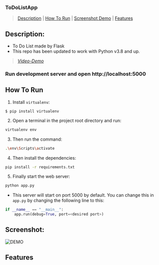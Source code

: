 ### ToDoListApp

> [Description](#description) | [How To Run](#How_To_Run) | [Screenshot Demo](#screenshot) | [Features](#Features)

## Description:
- To Do List made by Flask 
- This repo has been updated to work with Python v3.8 and up.
> [_Video-Demo_](https://youtu.be/RMzKPTu2Nwo)

### Run development server and open http://localhost:5000

## How To Run
1. Install `virtualenv`:
```
$ pip install virtualenv
```
2. Open a terminal in the project root directory and run:
```bash
virtualenv env
```
3. Then run the command:
```bash
.\env\Scripts\activate
```
4. Then install the dependencies:
```bash
pip install -r requirements.txt
```
5. Finally start the web server:
```bash
python app.py
```
- This server will start on port 5000 by default. You can change this in `app.py` by changing the following line to this:

```python
if __name__ == "__main__":
    app.run(debug=True, port=<desired port>)
```

## Screenshot:
![DEMO](.png)

## Features

